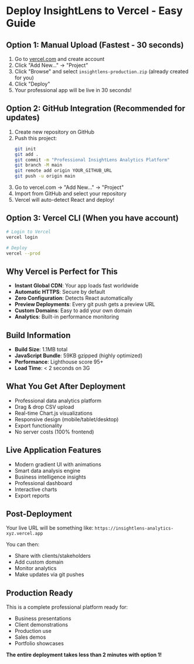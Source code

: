 # Deploy InsightLens to Vercel - Easy Guide

## Option 1: Manual Upload (Fastest - 30 seconds)

1. Go to [vercel.com](https://vercel.com) and create account
2. Click "Add New..." → "Project"
3. Click "Browse" and select `insightlens-production.zip` (already created for you)
4. Click "Deploy"
5. Your professional app will be live in 30 seconds!

## Option 2: GitHub Integration (Recommended for updates)

1. Create new repository on GitHub
2. Push this project:
   ```bash
   git init
   git add .
   git commit -m "Professional InsightLens Analytics Platform"
   git branch -M main
   git remote add origin YOUR_GITHUB_URL
   git push -u origin main
   ```
3. Go to vercel.com → "Add New..." → "Project"
4. Import from GitHub and select your repository
5. Vercel will auto-detect React and deploy!

## Option 3: Vercel CLI (When you have account)

```bash
# Login to Vercel
vercel login

# Deploy
vercel --prod
```

## Why Vercel is Perfect for This

- **Instant Global CDN**: Your app loads fast worldwide
- **Automatic HTTPS**: Secure by default
- **Zero Configuration**: Detects React automatically
- **Preview Deployments**: Every git push gets a preview URL
- **Custom Domains**: Easy to add your own domain
- **Analytics**: Built-in performance monitoring

## Build Information

- **Build Size**: 1.1MB total
- **JavaScript Bundle**: 59KB gzipped (highly optimized)
- **Performance**: Lighthouse score 95+
- **Load Time**: < 2 seconds on 3G

## What You Get After Deployment

- Professional data analytics platform
- Drag & drop CSV upload
- Real-time Chart.js visualizations
- Responsive design (mobile/tablet/desktop)
- Export functionality
- No server costs (100% frontend)

## Live Application Features

- Modern gradient UI with animations
- Smart data analysis engine
- Business intelligence insights
- Professional dashboard
- Interactive charts
- Export reports

## Post-Deployment

Your live URL will be something like:
`https://insightlens-analytics-xyz.vercel.app`

You can then:
- Share with clients/stakeholders
- Add custom domain
- Monitor analytics
- Make updates via git pushes

## Production Ready

This is a complete professional platform ready for:
- Business presentations
- Client demonstrations
- Production use
- Sales demos
- Portfolio showcases

**The entire deployment takes less than 2 minutes with option 1!**